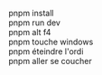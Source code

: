 pnpm install </br>
pnpm run dev </br>
pnpm alt f4 </br>
pnpm touche windows </br>
pnpm éteindre l'ordi </br>
pnpm aller se coucher </br>
